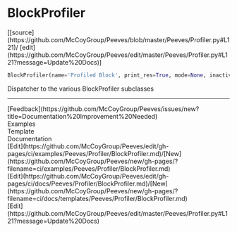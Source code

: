 # <a id="Peeves.Profiler.BlockProfiler">BlockProfiler</a>
<div class="docs-source-link" markdown="1">
[[source](https://github.com/McCoyGroup/Peeves/blob/master/Peeves/Profiler.py#L121)/
[edit](https://github.com/McCoyGroup/Peeves/edit/master/Peeves/Profiler.py#L121?message=Update%20Docs)]
</div>

```python
BlockProfiler(name='Profiled Block', print_res=True, mode=None, inactive=False, **kwargs): 
```
Dispatcher to the various BlockProfiler subclasses











---


<div markdown="1" class="text-muted">
<div class="container">
  <div class="row">
   <div class="col" markdown="1">
[Feedback](https://github.com/McCoyGroup/Peeves/issues/new?title=Documentation%20Improvement%20Needed)   
</div>
</div>
  <div class="row">
   <div class="col" markdown="1">
Examples   
</div>
   <div class="col" markdown="1">
Template   
</div>
   <div class="col" markdown="1">
Documentation   
</div>
</div>
  <div class="row">
   <div class="col" markdown="1">
[Edit](https://github.com/McCoyGroup/Peeves/edit/gh-pages/ci/examples/Peeves/Profiler/BlockProfiler.md)/[New](https://github.com/McCoyGroup/Peeves/new/gh-pages/?filename=ci/examples/Peeves/Profiler/BlockProfiler.md)   
</div>
   <div class="col" markdown="1">
[Edit](https://github.com/McCoyGroup/Peeves/edit/gh-pages/ci/docs/Peeves/Profiler/BlockProfiler.md)/[New](https://github.com/McCoyGroup/Peeves/new/gh-pages/?filename=ci/docs/templates/Peeves/Profiler/BlockProfiler.md)   
</div>
   <div class="col" markdown="1">
[Edit](https://github.com/McCoyGroup/Peeves/edit/master/Peeves/Profiler.py#L121?message=Update%20Docs)   
</div>
</div>
</div>
</div>